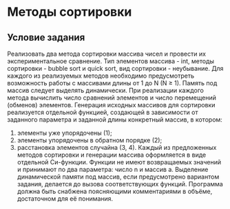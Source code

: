 # Методы сортировки
## Условие задания
Реализовать два метода сортировки массива чисел и провести их экспериментальное сравнение. Тип
элементов массива - int, методы сортировки - bubble sort и quick sort, вид сортировки - неубывание. 
Для каждого из реализуемых методов необходимо предусмотреть возможность работы с массивами длины от 1 до N (N ≥ 1).
Память под массив следует выделять динамически.
При реализации каждого метода вычислить число сравнений элементов и число перемещений
(обменов) элементов.
Генерация исходных массивов для сортировки реализуется отдельной функцией, создающей в зависимости от
заданного параметра и заданной длины конкретный массив, в котором:
1) элементы уже упорядочены (1);
2) элементы упорядочены в обратном порядке (2);
3) расстановка элементов случайна (3, 4).
Каждый из предложенных методов сортировки и генерации массива оформляется в виде отдельной
Си-функции. Функции не имеют возвращаемых значений и принимают по два параметра: число n
и массив a. Выделение динамической памяти под массив, если предусмотрено вариантом задания,
делается до вызова соответствующих функций.
Программа должна быть снабжена поясняющими комментариями в объёме, достаточном для её
понимания.

